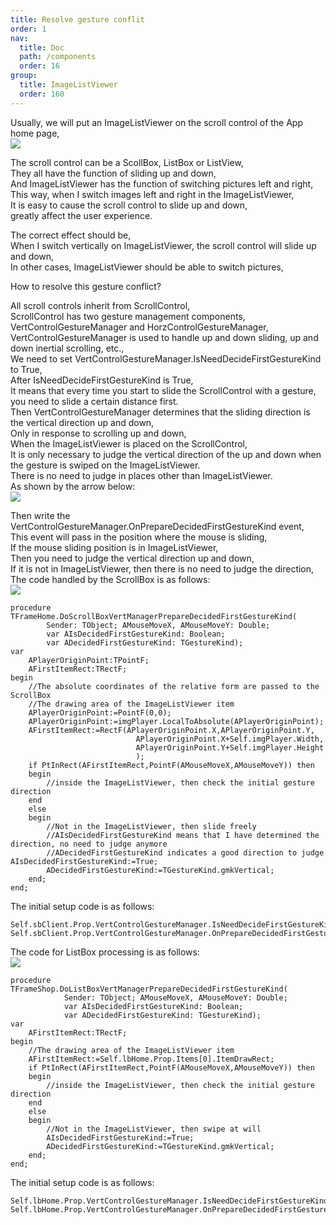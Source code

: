 ```yaml
---
title: Resolve gesture conflit
order: 1
nav:
  title: Doc
  path: /components
  order: 16
group:
  title: ImageListViewer
  order: 160
---
```




Usually, we will put an ImageListViewer on the scroll control of the App home page,  
![](http://www.orangeui.cn/orangeuiblog/OrangeUI/18.3.OrangeUI%E6%8E%A7%E4%BB%B6%E4%BD%BF%E7%94%A8%E8%AF%B4%E6%98%8E(%E5%9B%BE%E7%89%87%E5%88%97%E8%A1%A8%E6%9F%A5%E7%9C%8B%E6%8E%A7%E4%BB%B6ImageListViewer)(%E7%A4%BA%E4%BE%8B3%20%E8%A7%A3%E5%86%B3%E4%B8%8E%E6%BB%9A%E5%8A%A8%E6%8E%A7%E4%BB%B6%E7%9A%84%E6%89%8B%E5%8A%BF%E5%86%B2%E7%AA%81).files/image001.png)


The scroll control can be a ScollBox, ListBox or ListView,  
They all have the function of sliding up and down,  
And ImageListViewer has the function of switching pictures left and right,  
This way, when I switch images left and right in the ImageListViewer,  
It is easy to cause the scroll control to slide up and down,  
greatly affect the user experience.  
 
The correct effect should be,  
When I switch vertically on ImageListViewer, the scroll control will slide up and down,  
In other cases, ImageListViewer should be able to switch pictures,  
   
How to resolve this gesture conflict?  
 
All scroll controls inherit from ScrollControl,  
ScrollControl has two gesture management components,  
VertControlGestureManager and HorzControlGestureManager,  
VertControlGestureManager is used to handle up and down sliding, up and down inertial scrolling, etc.,  
We need to set VertControlGestureManager.IsNeedDecideFirstGestureKind to True,  
After IsNeedDecideFirstGestureKind is True,  
It means that every time you start to slide the ScrollControl with a gesture, you need to slide a certain distance first.  
Then VertControlGestureManager determines that the sliding direction is the vertical direction up and down,  
Only in response to scrolling up and down,  
When the ImageListViewer is placed on the ScrollControl,  
It is only necessary to judge the vertical direction of the up and down when the gesture is swiped on the ImageListViewer.  
There is no need to judge in places other than ImageListViewer.  
As shown by the arrow below:  
![](http://www.orangeui.cn/orangeuiblog/OrangeUI/18.3.OrangeUI%E6%8E%A7%E4%BB%B6%E4%BD%BF%E7%94%A8%E8%AF%B4%E6%98%8E(%E5%9B%BE%E7%89%87%E5%88%97%E8%A1%A8%E6%9F%A5%E7%9C%8B%E6%8E%A7%E4%BB%B6ImageListViewer)(%E7%A4%BA%E4%BE%8B3%20%E8%A7%A3%E5%86%B3%E4%B8%8E%E6%BB%9A%E5%8A%A8%E6%8E%A7%E4%BB%B6%E7%9A%84%E6%89%8B%E5%8A%BF%E5%86%B2%E7%AA%81).files/image003.png)


Then write the VertControlGestureManager.OnPrepareDecidedFirstGestureKind event,  
This event will pass in the position where the mouse is sliding,  
If the mouse sliding position is in ImageListViewer,  
Then you need to judge the vertical direction up and down,  
If it is not in ImageListViewer, then there is no need to judge the direction,  
The code handled by the ScrollBox is as follows:  
![](http://www.orangeui.cn/orangeuiblog/OrangeUI/18.3.OrangeUI%E6%8E%A7%E4%BB%B6%E4%BD%BF%E7%94%A8%E8%AF%B4%E6%98%8E(%E5%9B%BE%E7%89%87%E5%88%97%E8%A1%A8%E6%9F%A5%E7%9C%8B%E6%8E%A7%E4%BB%B6ImageListViewer)(%E7%A4%BA%E4%BE%8B3%20%E8%A7%A3%E5%86%B3%E4%B8%8E%E6%BB%9A%E5%8A%A8%E6%8E%A7%E4%BB%B6%E7%9A%84%E6%89%8B%E5%8A%BF%E5%86%B2%E7%AA%81).files/image005.png)

```delphi | pure
procedure TFrameHome.DoScrollBoxVertManagerPrepareDecidedFirstGestureKind(
        Sender: TObject; AMouseMoveX, AMouseMoveY: Double;
        var AIsDecidedFirstGestureKind: Boolean;
        var ADecidedFirstGestureKind: TGestureKind);
var
    APlayerOriginPoint:TPointF;
    AFirstItemRect:TRectF;
begin
    //The absolute coordinates of the relative form are passed to the ScrollBox
    //The drawing area of the ImageListViewer item
    APlayerOriginPoint:=PointF(0,0);
    APlayerOriginPoint:=imgPlayer.LocalToAbsolute(APlayerOriginPoint);
    AFirstItemRect:=RectF(APlayerOriginPoint.X,APlayerOriginPoint.Y,
                            APlayerOriginPoint.X+Self.imgPlayer.Width,
                            APlayerOriginPoint.Y+Self.imgPlayer.Height
                            );
    if PtInRect(AFirstItemRect,PointF(AMouseMoveX,AMouseMoveY)) then
    begin
        //inside the ImageListViewer, then check the initial gesture direction
    end
    else
    begin
        //Not in the ImageListViewer, then slide freely
        //AIsDecidedFirstGestureKind means that I have determined the direction, no need to judge anymore
        //ADecidedFirstGestureKind indicates a good direction to judge        AIsDecidedFirstGestureKind:=True;
        ADecidedFirstGestureKind:=TGestureKind.gmkVertical;
    end;
end;
```
 
The initial setup code is as follows:  
```delphi | pure
Self.sbClient.Prop.VertControlGestureManager.IsNeedDecideFirstGestureKind:=True;
Self.sbClient.Prop.VertControlGestureManager.OnPrepareDecidedFirstGestureKind:=Self.DoScrollBoxVertManagerPrepareDecidedFirstGestureKind;
```
 
 
The code for ListBox processing is as follows:  
![](http://www.orangeui.cn/orangeuiblog/OrangeUI/18.3.OrangeUI%E6%8E%A7%E4%BB%B6%E4%BD%BF%E7%94%A8%E8%AF%B4%E6%98%8E(%E5%9B%BE%E7%89%87%E5%88%97%E8%A1%A8%E6%9F%A5%E7%9C%8B%E6%8E%A7%E4%BB%B6ImageListViewer)(%E7%A4%BA%E4%BE%8B3%20%E8%A7%A3%E5%86%B3%E4%B8%8E%E6%BB%9A%E5%8A%A8%E6%8E%A7%E4%BB%B6%E7%9A%84%E6%89%8B%E5%8A%BF%E5%86%B2%E7%AA%81).files/image007.png)

```delphi | pure
procedure TFrameShop.DoListBoxVertManagerPrepareDecidedFirstGestureKind(
            Sender: TObject; AMouseMoveX, AMouseMoveY: Double;
            var AIsDecidedFirstGestureKind: Boolean;
            var ADecidedFirstGestureKind: TGestureKind);
var
    AFirstItemRect:TRectF;
begin
    //The drawing area of the ImageListViewer item
    AFirstItemRect:=Self.lbHome.Prop.Items[0].ItemDrawRect;
    if PtInRect(AFirstItemRect,PointF(AMouseMoveX,AMouseMoveY)) then
    begin
        //inside the ImageListViewer, then check the initial gesture direction
    end
    else
    begin
        //Not in the ImageListViewer, then swipe at will
        AIsDecidedFirstGestureKind:=True;
        ADecidedFirstGestureKind:=TGestureKind.gmkVertical;
    end;
end;
```
 
The initial setup code is as follows:
```delphi | pure
Self.lbHome.Prop.VertControlGestureManager.IsNeedDecideFirstGestureKind:=True;
Self.lbHome.Prop.VertControlGestureManager.OnPrepareDecidedFirstGestureKind:=Self.DoListBoxVertManagerPrepareDecidedFirstGestureKind;
```
 


